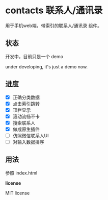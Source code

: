 # contacts 联系人/通讯录

用于手机web端，带索引的联系人/通讯录 组件。

## 状态

开发中，目前只是一个 demo

under developing, it's just a demo now.

## 进度
- [x] 正确分类数据
- [x] 点击索引跳转
- [x] 顶栏显示
- [x] 滚动流畅不卡
- [x] 搜索联系人
- [x] 做成原生插件
- [ ] 仿照微信联系人UI
- [ ] 对输入数据排序

## 用法

参照 index.html

**license**

MIT license
